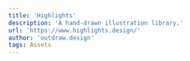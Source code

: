 ```yaml
---
title: 'Highlights'
description: 'A hand-drawn illustration library.'
url: 'https://www.highlights.design/'
author: 'outdraw.design'
tags: Assets
---
```

